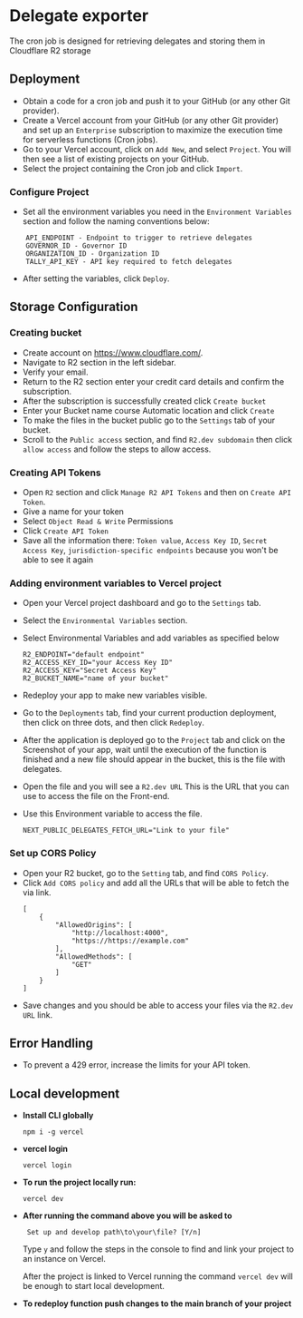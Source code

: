 # Delegate exporter
The cron job is designed for retrieving delegates and storing them in Cloudflare R2 storage
## Deployment
- Obtain a code for a cron job and push it to your GitHub (or any other Git provider).
- Create a Vercel account from your GitHub (or any other Git provider) and set up an `Enterprise` subscription to maximize the execution time for serverless functions (Cron jobs).
- Go to your Vercel account, click on `Add New`, and select `Project`. You will then see a list of existing projects on your GitHub.
- Select the project containing the Cron job and click `Import`.

### Configure Project
- Set all the environment variables you need in the `Environment Variables` section and follow the naming conventions below:
``` 
    API_ENDPOINT - Endpoint to trigger to retrieve delegates
    GOVERNOR_ID - Governor ID
    ORGANIZATION_ID - Organization ID
    TALLY_API_KEY - API key required to fetch delegates
``` 
- After setting the variables, click `Deploy`.

## Storage Configuration

### Creating bucket
- Create account on https://www.cloudflare.com/.
- Navigate to R2 section in the left sidebar.
- Verify your email.
- Return to the R2 section enter your credit card details and confirm the subscription.
- After the subscription is successfully created click `Create bucket`
- Enter your Bucket name course Automatic location and click `Create` 
- To make the files in the bucket public go to the `Settings` tab of your bucket.
- Scroll to the `Public access` section, and find `R2.dev subdomain` then click `allow access` and follow the steps to allow access.

### Creating API Tokens
- Open `R2` section and click `Manage R2 API Tokens` and then on `Create API Token`.
- Give a name for your token
- Select `Object Read & Write` Permissions
- Click `Create API Token`
- Save all the information there: `Token value`, `Access Key ID`, `Secret Access Key`, `jurisdiction-specific endpoints`  because you won't be able to see it again

### Adding environment variables to Vercel project
- Open your Vercel project dashboard and go to the `Settings` tab.
- Select the `Environmental Variables` section.
- Select Environmental Variables and add variables as specified below

    ```
    R2_ENDPOINT="default endpoint"
    R2_ACCESS_KEY_ID="your Access Key ID"
    R2_ACCESS_KEY="Secret Access Key"
    R2_BUCKET_NAME="name of your bucket"
    ```
- Redeploy your app to make new variables visible.
- Go to the `Deployments` tab, find your current production deployment, then click on three dots, and  then click `Redeploy`.
- After the application is deployed go to the `Project` tab and click on the Screenshot of your app, wait until the execution of the function is finished and a new file should appear in the bucket, this is the file with delegates.
- Open the file and you will see a `R2.dev URL` This is the URL that you can use to access the file on the Front-end.
- Use this Environment variable to access the file.
    ```
    NEXT_PUBLIC_DELEGATES_FETCH_URL="Link to your file"
    ```

### Set up CORS Policy
- Open your R2 bucket, go to the `Setting` tab, and find `CORS Policy`.
- Click `Add CORS policy` and add all the URLs that will be able to fetch the via link.
    ```
    [
        {
            "AllowedOrigins": [
                "http://localhost:4000",
                "https://https://example.com"
            ],
            "AllowedMethods": [
                "GET"
            ]
        }
    ]
    ```
- Save changes and you should be able to access your files via the `R2.dev URL` link.

## Error Handling
- To prevent a 429 error, increase the limits for your API token.

## Local development

- **Install CLI globally**
    ```
    npm i -g vercel
    ```
- **vercel login**
    ```
    vercel login
    ```
- **To run the project locally run:**

    ```
    vercel dev 
    ```
- **After running the command above you will be asked to**
    ```
     Set up and develop path\to\your\file? [Y/n] 
    ```
    Type `y` and follow the steps in the console to find and link your project to an instance on Vercel.

    After the project is linked to Vercel running the command ```vercel dev``` will be enough to start local development.

- **To redeploy function push changes to the main branch of your project**